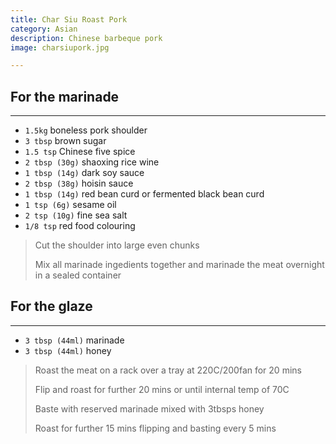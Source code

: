 ```yaml
---
title: Char Siu Roast Pork
category: Asian
description: Chinese barbeque pork
image: charsiupork.jpg

---
```


## For the marinade

---

* `1.5kg` boneless pork shoulder
* `3 tbsp` brown sugar
* `1.5 tsp` Chinese five spice
* `2 tbsp (30g)` shaoxing rice wine
* `1 tbsp (14g)` dark soy sauce
* `2 tbsp (38g)` hoisin sauce
* `1 tbsp (14g)` red bean curd or fermented  black bean curd
* `1 tsp (6g)` sesame oil
* `2 tsp (10g)` fine sea salt
* `1/8 tsp` red food colouring 

> Cut the shoulder into large even chunks
>
> Mix all marinade ingedients together and marinade the meat overnight in a sealed container


## For the glaze 

---

* `3 tbsp (44ml)` marinade
* `3 tbsp (44ml)` honey

> Roast the meat on a rack over a tray at 220C/200fan for 20 mins
>
> Flip and roast for further 20 mins or until internal temp of 70C
>
> Baste with reserved marinade mixed with 3tbsps honey
>
> Roast for further 15 mins flipping and basting every 5 mins

